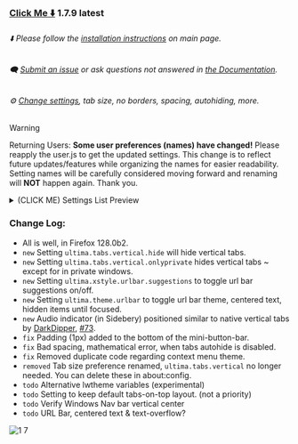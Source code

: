 ### [Click Me ⬇️](https://github.com/soulhotel/FF-ULTIMA/releases/download/1.7.9/ffultima1.7.9.zip) 1.7.9 latest

###### ⬇️ Please follow the [installation instructions](https://github.com/soulhotel/FF-ULTIMA#installation) on main page.

###### 🗨️ [Submit an issue](https://github.com/soulhotel/FF-ULTIMA/issues/new/choose) or ask questions not answered in [the Documentation](https://github.com/soulhotel/FF-ULTIMA/tree/main/doc).

###### ⚙️ [Change settings](https://github.com/soulhotel/FF-ULTIMA/blob/main/doc/Modification.md), tab size, no borders, spacing, autohiding, more.

>[!WARNING]
> Returning Users: **Some user preferences (names) have changed!** Please reapply the user.js to get the updated settings. This change is to reflect future updates/features while organizing the names for easier readability. Setting names will be carefully considered moving forward and renaming will **NOT** happen again. Thank you.
> <details><summary>(CLICK ME) Settings List Preview</summary>
>
> <br>
>
>   ![2024-06-13_23-50](https://github.com/soulhotel/FF-ULTIMA/assets/155501797/69153e1d-f47c-4ec1-8e1b-6ec5356fb191)
> </details>

### Change Log:
- All is well, in Firefox 128.0b2.
- `new` Setting `ultima.tabs.vertical.hide` will hide vertical tabs.
- `new` Setting `ultima.tabs.vertical.onlyprivate` hides vertical tabs ~ except for in private windows.
- `new` Setting `ultima.xstyle.urlbar.suggestions` to toggle url bar suggestions on/off.
- `new` Setting `ultima.theme.urlbar` to toggle url bar theme, centered text, hidden items until focused.
- `new` Audio indicator (in Sidebery) positioned similar to native vertical tabs by [DarkDipper](https://github.com/DarkDipper), [#73](https://github.com/soulhotel/FF-ULTIMA/pull/73).
- `fix` Padding (1px) added to the bottom of the mini-button-bar.
- `fix` Bad spacing, mathematical error, when tabs autohide is disabled.
- `fix` Removed duplicate code regarding context menu theme.
- `removed` Tab size preference renamed, `ultima.tabs.vertical` no longer needed. You can delete these in about:config.
- `todo` Alternative lwtheme variables (experimental)
- `todo` Setting to keep default tabs-on-top layout. (not a priority)
- `todo` Verify Windows Nav bar vertical center
- `todo` URL Bar, centered text & text-overflow?

![1 7](https://github.com/soulhotel/FF-ULTIMA/assets/155501797/ed741f9f-cac6-4339-8913-a697a8b3ade9)


